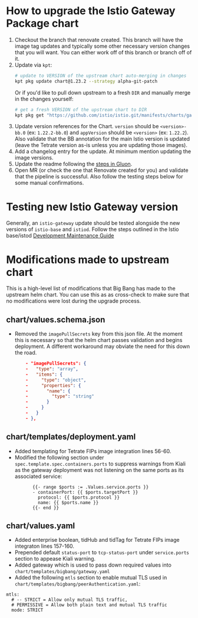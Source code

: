 # How to upgrade the Istio Gateway Package chart

1. Checkout the branch that renovate created. This branch will have the image tag updates and typically some other necessary version changes that you will want. You can either work off of this branch or branch off of it.
1. Update via `kpt`:
    ```bash
    # update to VERSION of the upstream chart auto-merging in changes
    kpt pkg update chart@1.23.2 --strategy alpha-git-patch
    ```
    Or if you'd like to pull down upstream to a fresh `DIR` and manually merge in the changes yourself:
    ```bash
    # get a fresh VERSION of the upstream chart to DIR
    kpt pkg get "https://github.com/istio/istio.git/manifests/charts/gateway@1.23.2" ./fresh
    ```
1. Update version references for the Chart. `version` should be `<version>-bb.0` (ex: `1.22.2-bb.0`) and `appVersion` should be `<version>` (ex: `1.22.2`). Also validate that the BB annotation for the main Istio version is updated (leave the Tetrate version as-is unless you are updating those images).
1. Add a changelog entry for the update. At minimum mention updating the image versions.
1. Update the readme following the [steps in Gluon](https://repo1.dso.mil/platform-one/big-bang/apps/library-charts/gluon/-/blob/master/docs/bb-package-readme.md).
1. Open MR (or check the one that Renovate created for you) and validate that the pipeline is successful. Also follow the testing steps below for some manual confirmations.

# Testing new Istio Gateway version

Generally, an `istio-gateway` update should be tested alongside the new versions of `istio-base` and `istiod`. Follow the steps outlined in the Istio base/istod [Development Maintenance Guide](https://repo1.dso.mil/big-bang/apps/sandbox/istio/-/blob/main/docs/DEVELOPMENT_MAINTENANCE.md?ref_type=heads#testing-new-istio-controlplane-version)

# Modifications made to upstream chart
This is a high-level list of modifications that Big Bang has made to the upstream helm chart. You can use this as as cross-check to make sure that no modifications were lost during the upgrade process.

##  chart/values.schema.json
- Removed the `imagePullSecrets` key from this json file. At the moment this is necessary so that the helm chart passes validation and begins deployment. A different workaround may obviate the need for this down the road.
    ```json
        - "imagePullSecrets": {
        -   "type": "array",
        -   "items": {
        -     "type": "object",
        -     "properties": {
        -       "name": {
        -         "type": "string"
        -       }
        -     }
        -   }
        - },
    ```

## chart/templates/deployment.yaml
- Added templating for Tetrate FIPs image integration lines 56-60.
- Modified the following section under `spec.template.spec.containers.ports` to suppress warnings from Kiali as the gateway deployment was not listening on the same ports as its associated service:

```
          {{- range $ports := .Values.service.ports }}
          - containerPort: {{ $ports.targetPort }}
            protocol: {{ $ports.protocol }}
            name: {{ $ports.name }}
          {{- end }}
```

## chart/values.yaml
- Added enterprise boolean, tidHub and tidTag for Tetrate FIPs image integraton lines 157-160.
- Prepended default `status-port` to `tcp-status-port` under `service.ports` section to appease Kiali warning.
- Added gateway which is used to pass down required values into `chart/templates/bigbang/gateway.yaml`
- Added the following `mtls` section to enable mutual TLS used in `chart/templates/bigbang/peerAuthentication.yaml`:

```
mtls:
  # -- STRICT = Allow only mutual TLS traffic,
  # PERMISSIVE = Allow both plain text and mutual TLS traffic
  mode: STRICT
```